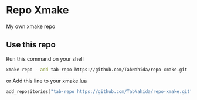 # Repo Xmake
My own xmake repo

## Use this repo

Run this command on your shell
```sh
xmake repo --add tab-repo https://github.com/TabNahida/repo-xmake.git
```
or Add this line to your xmake.lua
```lua
add_repositories("tab-repo https://github.com/TabNahida/repo-xmake.git")
```
